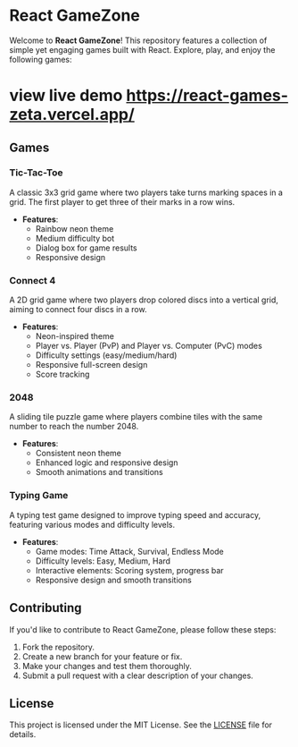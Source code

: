 # React GameZone

Welcome to **React GameZone**! This repository features a collection of simple yet engaging games built with React. Explore, play, and enjoy the following games:


# view live demo https://react-games-zeta.vercel.app/
## Games

### Tic-Tac-Toe

A classic 3x3 grid game where two players take turns marking spaces in a grid. The first player to get three of their marks in a row wins.

- **Features**:
  - Rainbow neon theme
  - Medium difficulty bot
  - Dialog box for game results
  - Responsive design

### Connect 4

A 2D grid game where two players drop colored discs into a vertical grid, aiming to connect four discs in a row.

- **Features**:
  - Neon-inspired theme
  - Player vs. Player (PvP) and Player vs. Computer (PvC) modes
  - Difficulty settings (easy/medium/hard)
  - Responsive full-screen design
  - Score tracking

### 2048

A sliding tile puzzle game where players combine tiles with the same number to reach the number 2048.

- **Features**:
  - Consistent neon theme
  - Enhanced logic and responsive design
  - Smooth animations and transitions

### Typing Game

A typing test game designed to improve typing speed and accuracy, featuring various modes and difficulty levels.

- **Features**:
  - Game modes: Time Attack, Survival, Endless Mode
  - Difficulty levels: Easy, Medium, Hard
  - Interactive elements: Scoring system, progress bar
  - Responsive design and smooth transitions

## Contributing

If you'd like to contribute to React GameZone, please follow these steps:

1. Fork the repository.
2. Create a new branch for your feature or fix.
3. Make your changes and test them thoroughly.
4. Submit a pull request with a clear description of your changes.

## License

This project is licensed under the MIT License. See the [LICENSE](LICENSE) file for details.
